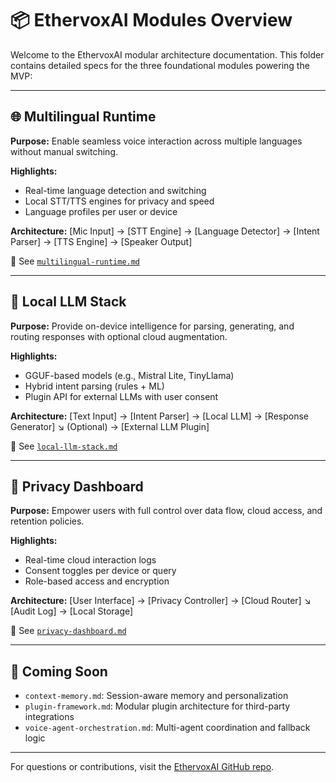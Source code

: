 # 📦 EthervoxAI Modules Overview

Welcome to the EthervoxAI modular architecture documentation. This folder contains detailed specs for the three foundational modules powering the MVP:

---

## 🌐 Multilingual Runtime
**Purpose:** Enable seamless voice interaction across multiple languages without manual switching.

**Highlights:**
- Real-time language detection and switching
- Local STT/TTS engines for privacy and speed
- Language profiles per user or device

**Architecture:**
[Mic Input] → [STT Engine] → [Language Detector] → [Intent Parser] → [TTS Engine] → [Speaker Output]


📄 See [`multilingual-runtime.md`](./multilingual-runtime.md)

---

## 🧠 Local LLM Stack
**Purpose:** Provide on-device intelligence for parsing, generating, and routing responses with optional cloud augmentation.

**Highlights:**
- GGUF-based models (e.g., Mistral Lite, TinyLlama)
- Hybrid intent parsing (rules + ML)
- Plugin API for external LLMs with user consent

**Architecture:**
[Text Input] → [Intent Parser] → [Local LLM] → [Response Generator] ↘ (Optional) → [External LLM Plugin]


📄 See [`local-llm-stack.md`](./local-llm-stack.md)

---

## 🔐 Privacy Dashboard
**Purpose:** Empower users with full control over data flow, cloud access, and retention policies.

**Highlights:**
- Real-time cloud interaction logs
- Consent toggles per device or query
- Role-based access and encryption

**Architecture:**
[User Interface] → [Privacy Controller] → [Cloud Router] ↘ [Audit Log] → [Local Storage]


📄 See [`privacy-dashboard.md`](./privacy-dashboard.md)

---

## 🔭 Coming Soon
- `context-memory.md`: Session-aware memory and personalization
- `plugin-framework.md`: Modular plugin architecture for third-party integrations
- `voice-agent-orchestration.md`: Multi-agent coordination and fallback logic

---

For questions or contributions, visit the [EthervoxAI GitHub repo](https://github.com/ethervox-ai/ethervoxai).
